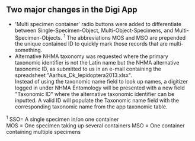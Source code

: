 ## Two major changes in the Digi App
- 'Multi specimen container' radio buttons were added to differentiate between Single-Specimen-Object, Multi-Object-Specimens, and Multi-Specimen-Objects. <sup>1</sup> The abbreviations MOS and MSO are prepended the unique contained ID to quickly mark those records that are multi-something.
- Alternative NHMA taxonomy was requested where the primary taxonomic identifier is not the Latin name but the NHMA alternative taxonomic ID, as submitted to us in an e-mail containing the spreadsheet "Aarhus_Dk_lepidoptera2013.xlsx".  
Instead of using the taxonomic name field to look up names, a digitizer logged in under NHMA Entomology will be presented with a new field "Taxonomic ID" where the alternative taxonomic identifier can be inputted. A valid ID will populate the Taxonomic name field with the corresponding taxonomic name from the app taxonomic table.

<sup>1</sup> 
SSO= A single specimen in/on one container  
MOS = One specimen taking up several containers
MSO = One container containing multiple specimens
